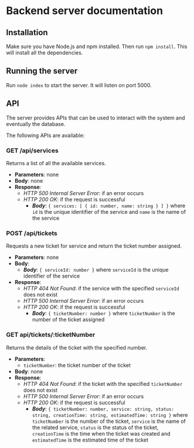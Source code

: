 # Backend server documentation

## Installation

Make sure you have Node.js and npm installed. Then run `npm install`. This will install all the dependencies.

## Running the server

Run `node index` to start the server. It will listen on port 5000.

## API

The server provides APIs that can be used to interact with the system and eventually the database.

The following APIs are available:

### GET /api/services

Returns a list of all the available services.

- **Parameters**: none
- **Body**: none
- **Response**:
  - _HTTP 500 Internal Server Error_: if an error occurs
  - _HTTP 200 OK_: if the request is successful
    - **_Body_**: `{ services: [ { id: number, name: string } ] }` where `id` is the unique identifier of the service and `name` is the name of the service

### POST /api/tickets

Requests a new ticket for service and return the ticket number assigned.

- **Parameters**: none
- **Body**:
  - **_Body_**: `{ serviceId: number }` where `serviceId` is the unique identifier of the service
- **Response**:
  - _HTTP 404 Not Found_: if the service with the specified `serviceId` does not exist
  - _HTTP 500 Internal Server Error_: if an error occurs
  - _HTTP 200 OK_: if the request is successful
    - **_Body_**: `{ ticketNumber: number }` where `ticketNumber` is the number of the ticket assigned

### GET api/tickets/:ticketNumber

Returns the details of the ticket with the specified number.

- **Parameters**:
  - `ticketNumber`: the ticket number of the ticket
- **Body**: none
- **Response**:
  - _HTTP 404 Not Found_: if the ticket with the specified `ticketNumber` does not exist
  - _HTTP 500 Internal Server Error_: if an error occurs
  - _HTTP 200 OK_: if the request is successful
    - **_Body_**: `{ ticketNumber: number, service: string, status: string, creationTime: string, estimatedTime: string }` where `ticketNumber` is the number of the ticket, `service` is the name of the related service, `status` is the status of the ticket, `creationTime` is the time when the ticket was created and `estimatedTime` is the estimated time of the ticket